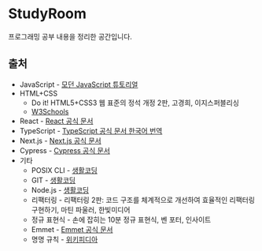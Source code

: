 # StudyRoom
프로그래밍 공부 내용을 정리한 공간입니다.

## 출처
- JavaScript - [모던 JavaScript 튜토리얼](https://ko.javascript.info/)
- HTML+CSS
  - Do it! HTML5+CSS3 웹 표준의 정석 개정 2판, 고경희, 이지스퍼블리싱
  - [W3Schools](https://www.w3schools.com/)
- React - [React 공식 문서](https://ko.reactjs.org/)
- TypeScript - [TypeScript 공식 문서 한국어 번역](https://typescript-kr.github.io/)
- Next.js - [Next.js 공식 문서](https://vercel.com/)
- Cypress - [Cypress 공식 문서](https://docs.cypress.io/)
- 기타
  - POSIX CLI - [생활코딩](https://opentutorials.org/module/3747)
  - GIT - [생활코딩](https://opentutorials.org/course/3837)
  - Node.js - [생활코딩](https://opentutorials.org/course/3332)
  - 리팩터링 - 리팩터링 2판: 코드 구조를 체계적으로 개선하여 효율적인 리팩터링 구현하기, 마틴 파울러, 한빛미디어
  - 정규 표현식 - 손에 잡히는 10분 정규 표현식, 벤 포터, 인사이트
  - Emmet - [Emmet 공식 문서](https://docs.emmet.io/)
  - 명명 규칙 - [위키피디아](https://en.wikipedia.org/wiki/Naming_convention_(programming))

